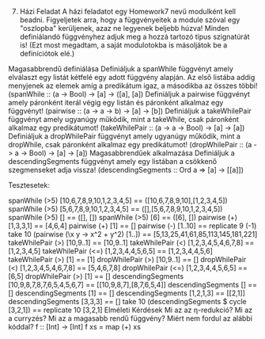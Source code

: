 7. Házi Feladat
A házi feladatot egy Homework7 nevű modulként kell beadni. Figyeljetek arra, hogy a függvényeitek a module szóval egy "oszlopba" kerüljenek, azaz ne legyenek beljebb húzva! Minden definiálandó függvényhez adjuk meg a hozzá tartozó típus szignatúrát is! (Ezt most megadtam, a saját modulotokba is másoljátok be a definíciótok elé.)

Magasabbrendű definiálása
Definiáljuk a spanWhile függvényt amely elválaszt egy listát kétfelé egy adott függvény alapján. Az első listába addig menyjenek az elemek amíg a predikátum igaz, a másodikba az összes többi! (spanWhile :: (a -> Bool) -> [a] -> ([a], [a])
Definiáljuk a pairwise függvényt amely páronként iterál végig egy listán és páronként alkalmaz egy függvényt! (pairwise :: (a -> a -> b) -> [a] -> [b])
Definiáljuk a takeWhilePair függvényt amely ugyanúgy működik, mint a takeWhile, csak páronként alkalmaz egy predikátumot! (takeWhilePair :: (a -> a -> Bool) -> [a] -> [a])
Definiáljuk a dropWhilePair függvényt amely ugyanúgy működik, mint a dropWhile, csak páronként alkalmaz egy predikátumot! (dropWhilePair :: (a -> a -> Bool) -> [a] -> [a])
Magasabbrendűek alkalmazása
Definiáljuk a descendingSegments függvényt amely egy listában a csökkenő szegmenseket adja vissza! (descendingSegments :: Ord a => [a] -> [[a]])

Tesztesetek:

spanWhile (>5) [10,6,7,8,9,10,1,2,3,4,5] == ([10,6,7,8,9,10],[1,2,3,4,5])
spanWhile (>5) [5,6,7,8,9,10,1,2,3,4,5] == ([],[5,6,7,8,9,10,1,2,3,4,5])
spanWhile (>5) [] == ([], [])
spanWhile (>5) [6] == ([6], [])
pairwise (+) [1,3,3,1] == [4,6,4]
pairwise (+) [1] == []
pairwise (-) [1..10] == replicate 9 (-1)
take 10 (pairwise (\x y -> x^2 + y^2) [1..]) == [5,13,25,41,61,85,113,145,181,221]
takeWhilePair (>) [10,9..1] == [10,9..1]
takeWhilePair (<) [1,2,3,4,5,4,6,7,8] == [1,2,3,4,5]
takeWhilePair (<=) [1,2,3,4,4,5,6,5] == [1,2,3,4,4,5,6]
takeWhilePair (>) [1] == [1]
dropWhilePair (>) [10,9..1] == []
dropWhilePair (<) [1,2,3,4,5,4,6,7,8] == [5,4,6,7,8]
dropWhilePair (<=) [1,2,3,4,4,5,6,5] == [6,5]
dropWhilePair (>) [1] == []
descendingSegments [10,9,8,7,8,7,6,5,4,5,6,7] == [[10,9,8,7],[8,7,6,5,4]]
descendingSegments [] == []
descendingSegments [1] == []
descendingSegments [1,2,1,3] == [[2,1]]
descendingSegments [3,3,3] == []
take 10 (descendingSegments $ cycle [3,2,1]) == replicate 10 [3,2,1]
Elméleti Kérdések
Mi az az η-redukció?
Mi az a curryzés?
Mi az a magasabb rendű függvény?
Miért nem fordul az alábbi kóddal?
f :: [Int] -> [Int]
f xs = map (+) xs